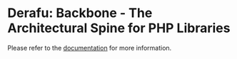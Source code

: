 # Derafu: Backbone - The Architectural Spine for PHP Libraries

Please refer to the [documentation](https://www.derafu.dev/docs/core/backbone) for more information.
